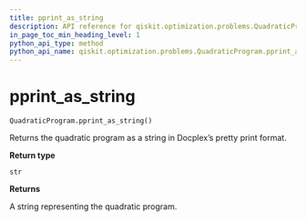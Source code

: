 ```yaml
---
title: pprint_as_string
description: API reference for qiskit.optimization.problems.QuadraticProgram.pprint_as_string
in_page_toc_min_heading_level: 1
python_api_type: method
python_api_name: qiskit.optimization.problems.QuadraticProgram.pprint_as_string
---
```


# pprint\_as\_string

<span id="qiskit.optimization.problems.QuadraticProgram.pprint_as_string" />

`QuadraticProgram.pprint_as_string()`

Returns the quadratic program as a string in Docplex’s pretty print format.

**Return type**

`str`

**Returns**

A string representing the quadratic program.

